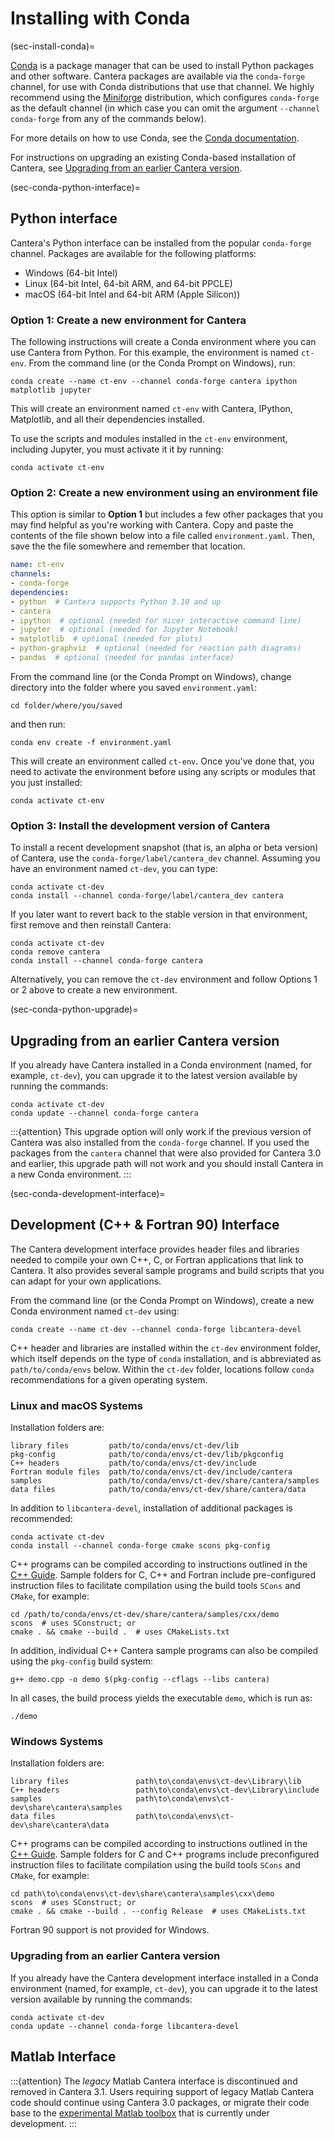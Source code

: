 # Installing with Conda

(sec-install-conda)=

[Conda](https://docs.conda.io/projects/conda/en/stable/) is a package manager that can
be used to install Python packages and other software. Cantera packages are available
via the `conda-forge` channel, for use with Conda distributions that use that channel.
We highly recommend using the [Miniforge](https://conda-forge.org/download/)
distribution, which configures `conda-forge` as the default channel (in which case you
can omit the argument `--channel conda-forge` from any of the commands below).

For more details on how to use Conda, see the
[Conda documentation](https://docs.conda.io/projects/conda/en/latest/user-guide/index.html).

For instructions on upgrading an existing Conda-based installation of Cantera, see
[Upgrading from an earlier Cantera version](sec-conda-python-upgrade).

(sec-conda-python-interface)=

## Python interface

Cantera's Python interface can be installed from the popular `conda-forge` channel.
Packages are available for the following platforms:

- Windows (64-bit Intel)
- Linux (64-bit Intel, 64-bit ARM, and 64-bit PPCLE)
- macOS (64-bit Intel and 64-bit ARM (Apple Silicon))

### Option 1: Create a new environment for Cantera

The following instructions will create a Conda environment where you can use Cantera
from Python. For this example, the environment is named `ct-env`. From the command
line (or the Conda Prompt on Windows), run:

```shell
conda create --name ct-env --channel conda-forge cantera ipython matplotlib jupyter
```

This will create an environment named `ct-env` with Cantera, IPython, Matplotlib, and
all their dependencies installed.

To use the scripts and modules installed in the `ct-env` environment, including Jupyter,
you must activate it it by running:

```shell
conda activate ct-env
```

### Option 2: Create a new environment using an environment file

This option is similar to **Option 1** but includes a few other packages that you may
find helpful as you're working with Cantera. Copy and paste the contents of the file
shown below into a file called `environment.yaml`. Then, save the the file somewhere and
remember that location.

```yaml
name: ct-env
channels:
- conda-forge
dependencies:
- python  # Cantera supports Python 3.10 and up
- cantera
- ipython  # optional (needed for nicer interactive command line)
- jupyter  # optional (needed for Jupyter Notebook)
- matplotlib  # optional (needed for plots)
- python-graphviz  # optional (needed for reaction path diagrams)
- pandas  # optional (needed for pandas interface)
```

From the command line (or the Conda Prompt on Windows), change directory into the
folder where you saved `environment.yaml`:

```shell
cd folder/where/you/saved
```

and then run:

```shell
conda env create -f environment.yaml
```

This will create an environment called `ct-env`. Once you've done that, you need to
activate the environment before using any scripts or modules that you just installed:

```shell
conda activate ct-env
```

### Option 3: Install the development version of Cantera

To install a recent development snapshot (that is, an alpha or beta version) of Cantera,
use the `conda-forge/label/cantera_dev` channel. Assuming you have an environment named
`ct-dev`, you can type:

```shell
conda activate ct-dev
conda install --channel conda-forge/label/cantera_dev cantera
```

If you later want to revert back to the stable version in that environment, first remove
and then reinstall Cantera:

```shell
conda activate ct-dev
conda remove cantera
conda install --channel conda-forge cantera
```

Alternatively, you can remove the `ct-dev` environment and follow Options 1 or 2 above
to create a new environment.

(sec-conda-python-upgrade)=

## Upgrading from an earlier Cantera version

If you already have Cantera installed in a Conda environment (named, for example,
`ct-dev`), you can upgrade it to the latest version available by running the commands:

```shell
conda activate ct-dev
conda update --channel conda-forge cantera
```

:::{attention}
This upgrade option will only work if the previous version of Cantera was also installed
from the `conda-forge` channel. If you used the packages from the `cantera` channel that
were also provided for Cantera 3.0 and earlier, this upgrade path will not work and you
should install Cantera in a new Conda environment.
:::

(sec-conda-development-interface)=

## Development (C++ & Fortran 90) Interface

The Cantera development interface provides header files and libraries needed to compile
your own C++, C, or Fortran applications that link to Cantera. It also provides several
sample programs and build scripts that you can adapt for your own applications.

From the command line (or the Conda Prompt on Windows), create a new Conda
environment named `ct-dev` using:

```shell
conda create --name ct-dev --channel conda-forge libcantera-devel
```

C++ header and libraries are installed within the `ct-dev` environment folder, which
itself depends on the type of `conda` installation, and is abbreviated as
`path/to/conda/envs` below. Within the `ct-dev` folder, locations follow `conda`
recommendations for a given operating system.

### Linux and macOS Systems

Installation folders are:

```shell
library files         path/to/conda/envs/ct-dev/lib
pkg-config            path/to/conda/envs/ct-dev/lib/pkgconfig
C++ headers           path/to/conda/envs/ct-dev/include
Fortran module files  path/to/conda/envs/ct-dev/include/cantera
samples               path/to/conda/envs/ct-dev/share/cantera/samples
data files            path/to/conda/envs/ct-dev/share/cantera/data
```

In addition to `libcantera-devel`, installation of additional packages is recommended:

```shell
conda activate ct-dev
conda install --channel conda-forge cmake scons pkg-config
```

C++ programs can be compiled according to instructions outlined in the [C++
Guide](/userguide/compiling-cxx). Sample folders for C, C++ and Fortran include
pre-configured instruction files to facilitate compilation using the build tools `SCons`
and `CMake`, for example:

```shell
cd /path/to/conda/envs/ct-dev/share/cantera/samples/cxx/demo
scons  # uses SConstruct; or
cmake . && cmake --build .  # uses CMakeLists.txt
```

In addition, individual C++ Cantera sample programs can also be compiled using the
`pkg-config` build system:

```shell
g++ demo.cpp -o demo $(pkg-config --cflags --libs cantera)
```

In all cases, the build process yields the executable `demo`, which is run as:

```shell
./demo
```

### Windows Systems

Installation folders are:

```shell
library files               path\to\conda\envs\ct-dev\Library\lib
C++ headers                 path\to\conda\envs\ct-dev\Library\include
samples                     path\to\conda\envs\ct-dev\share\cantera\samples
data files                  path\to\conda\envs\ct-dev\share\cantera\data
```

C++ programs can be compiled according to instructions outlined in the
[C++ Guide](/userguide/compiling-cxx). Sample folders for C and C++ programs include
preconfigured instruction files to facilitate compilation using the build tools `SCons`
and `CMake`, for example:

```pwsh
cd path\to\conda\envs\ct-dev\share\cantera\samples\cxx\demo
scons  # uses SConstruct; or
cmake . && cmake --build . --config Release  # uses CMakeLists.txt
```

Fortran 90 support is not provided for Windows.

### Upgrading from an earlier Cantera version

If you already have the Cantera development interface installed in a Conda environment
(named, for example, `ct-dev`), you can upgrade it to the latest version available by
running the commands:

```shell
conda activate ct-dev
conda update --channel conda-forge libcantera-devel
```

## Matlab Interface

:::{attention}
The *legacy* Matlab Cantera interface is discontinued and removed in Cantera 3.1. Users
requiring support of legacy Matlab Cantera code should continue using Cantera 3.0
packages, or migrate their code base to the
[experimental Matlab toolbox](../matlab/index) that is currently under development.
:::

